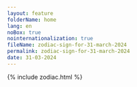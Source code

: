 ```yaml
---
layout: feature
folderName: home
lang: en
noBox: true
nointernationalization: true
fileName: zodiac-sign-for-31-march-2024
permalink: zodiac-sign-for-31-march-2024
date: 31-03-2024
---
```

{% include zodiac.html %}
